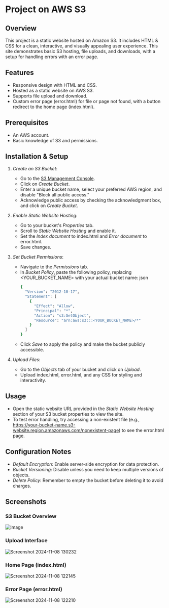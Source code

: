 # Project on AWS S3

## Overview
This project is a static website hosted on Amazon S3. It includes HTML & CSS for a clean, interactive, and visually appealing user experience. This site demonstrates basic S3 hosting, file uploads, and downloads, with a setup for handling errors with an error page.

## Features
- Responsive design with HTML and CSS.
- Hosted as a static website on AWS S3.
- Supports file upload and download.
- Custom error page (error.html) for file or page not found, with a button redirect to the home page (index.html).

## Prerequisites
- An AWS account.
- Basic knowledge of S3 and permissions.

## Installation & Setup

1. *Create an S3 Bucket*:
   - Go to the [S3 Management Console](https://aws.amazon.com/s3/).
   - Click on *Create Bucket*.
   - Enter a unique bucket name, select your preferred AWS region, and disable "Block all public access."
   - Acknowledge public access by checking the acknowledgment box, and click on *Create Bucket*.

2. *Enable Static Website Hosting*:
   - Go to your bucket's *Properties* tab.
   - Scroll to *Static Website Hosting* and enable it.
   - Set the *Index document* to index.html and *Error document* to error.html.
   - Save changes.

3. *Set Bucket Permissions*:
   - Navigate to the *Permissions* tab.
   - In *Bucket Policy*, paste the following policy, replacing <YOUR_BUCKET_NAME> with your actual bucket name:
     json
     ```bash
     {
       "Version": "2012-10-17",
       "Statement": [
         {
           "Effect": "Allow",
           "Principal": "*",
           "Action": "s3:GetObject",
           "Resource": "arn:aws:s3:::<YOUR_BUCKET_NAME>/*"
         }
       ]
     }
     ```
   - Click *Save* to apply the policy and make the bucket publicly accessible.

4. *Upload Files*:
   - Go to the *Objects* tab of your bucket and click on *Upload*.
   - Upload index.html, error.html, and any CSS for styling and interactivity.

## Usage
- Open the static website URL provided in the *Static Website Hosting* section of your S3 bucket properties to view the site.
- To test error handling, try accessing a non-existent file (e.g., https://your-bucket-name.s3-website.region.amazonaws.com/nonexistent-page) to see the error.html page.

## Configuration Notes
- *Default Encryption*: Enable server-side encryption for data protection.
- *Bucket Versioning*: Disable unless you need to keep multiple versions of objects.
- *Delete Policy*: Remember to empty the bucket before deleting it to avoid charges.

## Screenshots

### S3 Bucket Overview
![image](https://github.com/user-attachments/assets/fc7ff80b-2505-46d6-b3df-582b7482cd5b)


### Upload Interface
![Screenshot 2024-11-08 130232](https://github.com/user-attachments/assets/879425f4-85b0-4c9a-8b1c-607aee2bd17a)


### Home Page (index.html)
![Screenshot 2024-11-08 122145](https://github.com/user-attachments/assets/fde1adb2-d2c2-49b1-9540-a2cbf6b73b09)


### Error Page (error.html)
![Screenshot 2024-11-08 122210](https://github.com/user-attachments/assets/c84fd3d3-e299-4113-953b-661ee7496498)






